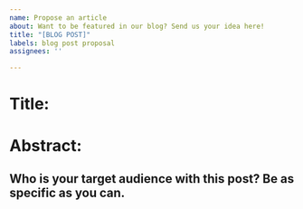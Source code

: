 ```yaml
---
name: Propose an article
about: Want to be featured in our blog? Send us your idea here!
title: "[BLOG POST]"
labels: blog post proposal
assignees: ''

---
```


# Title:



# Abstract:


## Who is your target audience with this post? Be as specific as you can.

